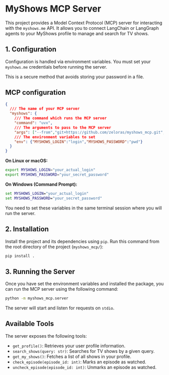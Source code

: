# MyShows MCP Server

This project provides a Model Context Protocol (MCP) server for interacting with the `myshows.me` API. It allows you to connect LangChain or LangGraph agents to your MyShows profile to manage and search for TV shows.

## 1. Configuration

Configuration is handled via environment variables. You must set your `myshows.me` credentials before running the server.

This is a secure method that avoids storing your password in a file.

## MCP configuration
```json
{
  /// The name of your MCP server
  "myshows": {
    /// The command which runs the MCP server
    "command": "uvx",
    /// The arguments to pass to the MCP server
    "args": ["--from","git+https://github.com/zeloras/myshows_mcp.git","myshows_mcp"],
    /// The environment variables to set
    "env": {"MYSHOWS_LOGIN":"login","MYSHOWS_PASSWORD":"pwd"}
  }
}
```

**On Linux or macOS:**
```bash
export MYSHOWS_LOGIN="your_actual_login"
export MYSHOWS_PASSWORD="your_secret_password"
```

**On Windows (Command Prompt):**
```cmd
set MYSHOWS_LOGIN="your_actual_login"
set MYSHOWS_PASSWORD="your_secret_password"
```

You need to set these variables in the same terminal session where you will run the server.

## 2. Installation

Install the project and its dependencies using `pip`. Run this command from the root directory of the project (`myshows_mcp/`):

```bash
pip install .
```

## 3. Running the Server

Once you have set the environment variables and installed the package, you can run the MCP server using the following command:

```bash
python -m myshows_mcp.server
```

The server will start and listen for requests on `stdio`.

## Available Tools

The server exposes the following tools:

*   `get_profile()`: Retrieves your user profile information.
*   `search_shows(query: str)`: Searches for TV shows by a given query.
*   `get_my_shows()`: Fetches a list of all shows in your profile.
*   `check_episode(episode_id: int)`: Marks an episode as watched.
*   `uncheck_episode(episode_id: int)`: Unmarks an episode as watched.
